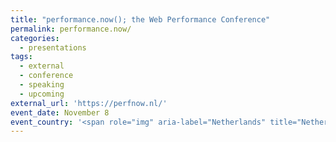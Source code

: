 ```yaml
---
title: "performance.now(); the Web Performance Conference"
permalink: performance.now/
categories:
  - presentations
tags:
  - external
  - conference
  - speaking
  - upcoming
external_url: 'https://perfnow.nl/'
event_date: November 8
event_country: '<span role="img" aria-label="Netherlands" title="Netherlands">🇳🇱</span>'
---
```

